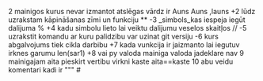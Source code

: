 2 mainigos kurus nevar izmantot atslēgas vārdz ir Auns Auns ,launs +2 lūdz uzrakstam kāpināšanas zīmi un funkciju ** -3 _simbols_kas iespeja iegūt dalijuma  % +4 kadu simbolu lieto lai veiktu dalijumu veselos skaitļos // -5 uzrakstit komandu ar kuru palidzibu var uzinat git versiju -6 kurs abgalvojums tiek cikla darbibu +7 kada vunkcija ir jaizmanto lai iegutuv irknes garumu len(sar1) +8 vai py valoda mainiga valoda jadeklare nav 9 mainigajam aita pieskirt vertibu virkni kaste aita==kaste 10 abu veidu komentari kadi ir """ #